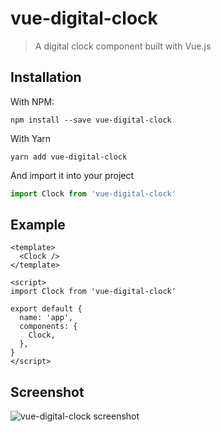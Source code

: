 # vue-digital-clock

> A digital clock component built with Vue.js

## Installation

With NPM:
```shell
npm install --save vue-digital-clock
```

With Yarn
```shell
yarn add vue-digital-clock
```

And import it into your project
```javascript
import Clock from 'vue-digital-clock'
```

## Example

```vue
<template>
  <Clock />
</template>

<script>
import Clock from 'vue-digital-clock'

export default {
  name: 'app',
  components: {
    Clock,
  },
}
</script>
```
## Screenshot

![vue-digital-clock screenshot](https://raw.githubusercontent.com/eddyerburgh/vue-digital-clock/master/assets/vue-digital-clock.png)

